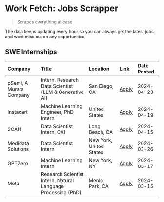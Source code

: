 # Work Fetch: Jobs Scrapper
> Scrapes everything at ease

The data keeps updating every hour so you can always get the latest jobs and wont miss out on any opportunities.

## SWE Internships
<!--START_SECTION:workfetch-->
| Company                 | Title                                                        | Location                | Link                                                                                                                                                                                                                                                                       | Date Posted   |
|:------------------------|:-------------------------------------------------------------|:------------------------|:---------------------------------------------------------------------------------------------------------------------------------------------------------------------------------------------------------------------------------------------------------------------------|:--------------|
| pSemi, A Murata Company | Intern, Research Data Scientist (LLM & Generative AI)        | San Diego, CA           | [Apply](https://www.linkedin.com/jobs/view/intern-research-data-scientist-llm-generative-ai-at-psemi-a-murata-company-3887074168?position=5&pageNum=0&refId=beJj2ut8t3w9EkQ3sgrr6g%3D%3D&trackingId=Gx4vLZ9mzkccz1NceqvlJQ%3D%3D&trk=public_jobs_jserp-result_search-card) | 2024-04-23    |
| Instacart               | Machine Learning Engineer, PhD Intern                        | United States           | [Apply](https://www.linkedin.com/jobs/view/machine-learning-engineer-phd-intern-at-instacart-3901991739?position=2&pageNum=0&refId=beJj2ut8t3w9EkQ3sgrr6g%3D%3D&trackingId=feind5Um4gc0z1iMbQa7Fw%3D%3D&trk=public_jobs_jserp-result_search-card)                          | 2024-04-19    |
| SCAN                    | Data Scientist Intern, CXI                                   | Long Beach, CA          | [Apply](https://www.linkedin.com/jobs/view/data-scientist-intern-cxi-at-scan-3899690492?position=9&pageNum=0&refId=beJj2ut8t3w9EkQ3sgrr6g%3D%3D&trackingId=fsZByzCD4KbNvJXOrRyLew%3D%3D&trk=public_jobs_jserp-result_search-card)                                          | 2024-04-15    |
| Medidata Solutions      | Data Scientist Intern                                        | New York, United States | [Apply](https://www.linkedin.com/jobs/view/data-scientist-intern-at-medidata-solutions-3810253704?position=3&pageNum=0&refId=beJj2ut8t3w9EkQ3sgrr6g%3D%3D&trackingId=ZJ08W%2FQU6UyAIXb2Uh50Ug%3D%3D&trk=public_jobs_jserp-result_search-card)                              | 2024-03-26    |
| GPTZero                 | Machine Learning Intern                                      | New York, NY            | [Apply](https://www.linkedin.com/jobs/view/machine-learning-intern-at-gptzero-3860723963?position=8&pageNum=0&refId=beJj2ut8t3w9EkQ3sgrr6g%3D%3D&trackingId=4oJaj56bLKduK3uoZB88Ug%3D%3D&trk=public_jobs_jserp-result_search-card)                                         | 2024-03-17    |
| Meta                    | Research Scientist Intern, Natural Language Processing (PhD) | Menlo Park, CA          | [Apply](https://www.linkedin.com/jobs/view/research-scientist-intern-natural-language-processing-phd-at-meta-3858718375?position=10&pageNum=0&refId=beJj2ut8t3w9EkQ3sgrr6g%3D%3D&trackingId=EDgDgblNRz5XakUPbmv%2FHg%3D%3D&trk=public_jobs_jserp-result_search-card)       | 2024-03-15    |
<!--END_SECTION:workfetch-->
